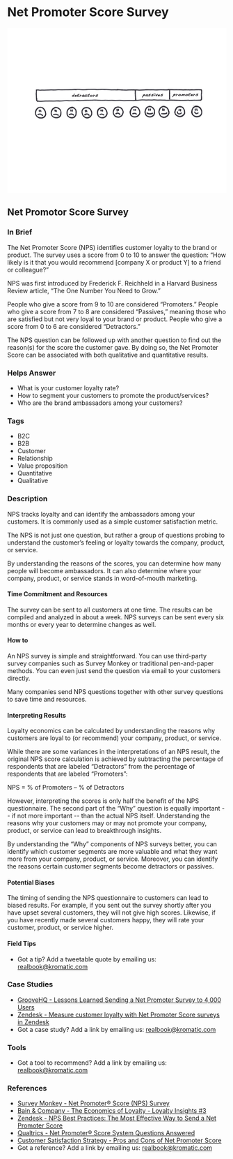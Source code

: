 # Net Promoter Score Survey

![](../.gitbook/assets/illustration-net-promotor-score.png)

## Net Promotor Score Survey

### In Brief

The Net Promoter Score \(NPS\) identifies customer loyalty to the brand or product. The survey uses a score from 0 to 10 to answer the question: “How likely is it that you would recommend \[company X or product Y\] to a friend or colleague?”

NPS was first introduced by Frederick F. Reichheld in a Harvard Business Review article, “The One Number You Need to Grow.”

People who give a score from 9 to 10 are considered “Promoters.” People who give a score from 7 to 8 are considered “Passives,” meaning those who are satisfied but not very loyal to your brand or product. People who give a score from 0 to 6 are considered “Detractors.”

The NPS question can be followed up with another question to find out the reason\(s\) for the score the customer gave. By doing so, the Net Promoter Score can be associated with both qualitative and quantitative results.

### Helps Answer

* What is your customer loyalty rate?
* How to segment your customers to promote the product/services?
* Who are the brand ambassadors among your customers?

### Tags

* B2C
* B2B
* Customer
* Relationship
* Value proposition
* Quantitative
* Qualitative

### Description

NPS tracks loyalty and can identify the ambassadors among your customers. It is commonly used as a simple customer satisfaction metric.

The NPS is not just one question, but rather a group of questions probing to understand the customer’s feeling or loyalty towards the company, product, or service.

By understanding the reasons of the scores, you can determine how many people will become ambassadors. It can also determine where your company, product, or service stands in word-of-mouth marketing.

#### Time Commitment and Resources

The survey can be sent to all customers at one time. The results can be compiled and analyzed in about a week. NPS surveys can be sent every six months or every year to determine changes as well.

#### How to

An NPS survey is simple and straightforward. You can use third-party survey companies such as Survey Monkey or traditional pen-and-paper methods. You can even just send the question via email to your customers directly.

Many companies send NPS questions together with other survey questions to save time and resources.

#### Interpreting Results

Loyalty economics can be calculated by understanding the reasons why customers are loyal to \(or recommend\) your company, product, or service.

While there are some variances in the interpretations of an NPS result, the original NPS score calculation is achieved by subtracting the percentage of respondents that are labeled “Detractors” from the percentage of respondents that are labeled “Promoters”:

NPS = % of Promoters – % of Detractors

However, interpreting the scores is only half the benefit of the NPS questionnaire. The second part of the “Why” question is equally important -- if not more important -- than the actual NPS itself. Understanding the reasons why your customers may or may not promote your company, product, or service can lead to breakthrough insights.

By understanding the “Why” components of NPS surveys better, you can identify which customer segments are more valuable and what they want more from your company, product, or service. Moreover, you can identify the reasons certain customer segments become detractors or passives.

#### Potential Biases

The timing of sending the NPS questionnaire to customers can lead to biased results. For example, if you sent out the survey shortly after you have upset several customers, they will not give high scores. Likewise, if you have recently made several customers happy, they will rate your customer, product, or service higher.

#### Field Tips

* Got a tip? Add a tweetable quote by emailing us: [realbook@kromatic.com](mailto:realbook@kromatic.com)

### Case Studies

* [GrooveHQ - Lessons Learned Sending a Net Promoter Survey to 4,000 Users](https://www.groovehq.com/blog/net-promoter-score)
* [Zendesk -  Measure customer loyalty with Net Promoter Score surveys in Zendesk](https://www.zendesk.com/blog/nps-net-promoter-score/)
* Got a case study? Add a link by emailing us: [realbook@kromatic.com](mailto:realbook@kromatic.com) 

### Tools

* Got a tool to recommend? Add a link by emailing us: [realbook@kromatic.com](mailto:realbook@kromatic.com)

### References

* [Survey Monkey - Net Promoter® Score \(NPS\) Survey](https://www.surveymonkey.com/mp/net-promoter-score/)
* [Bain & Company - The Economics of Loyalty - Loyalty Insights \#3](http://www.bain.com/publications/articles/the-economics-of-loyalty.aspx)
* [Zendesk - NPS Best Practices: The Most Effective Way to Send a Net Promoter Score](https://support.zendesk.com/hc/en-us/articles/203759086-NPS-best-practices-The-most-effective-way-to-send-a-Net-Promoter-Score-survey)
* [Qualtrics - Net Promoter® Score System Questions Answered](https://www.qualtrics.com/market-research/nps/)
* [Customer Satisfaction Strategy - Pros and Cons of Net Promoter Score](http://customersatisfactionstrategy.com/netpromoterscore.html)
* Got a reference? Add a link by emailing us: [realbook@kromatic.com](https://github.com/trikro/the-real-startup-book/tree/6a17bc36666863334ffdefad4f2a9abf3e12ce13/part6-evaluative_product_experiment/realbook@kromatic.com)



